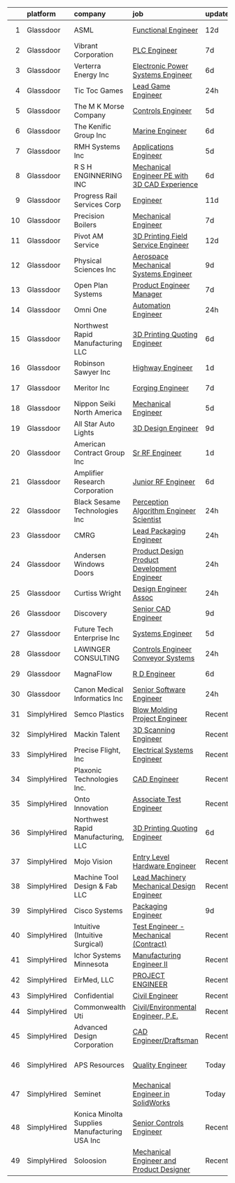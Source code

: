 

|    | platform    | company                                       | job                                                                                                                                                                                                                                                                                                                                                                                                                                                                                                                                                                                                                                                                                                                                                                                                                                                                                                                                                                                                                                                                                                                                       | update_time   | location                   |
|---:|:------------|:----------------------------------------------|:------------------------------------------------------------------------------------------------------------------------------------------------------------------------------------------------------------------------------------------------------------------------------------------------------------------------------------------------------------------------------------------------------------------------------------------------------------------------------------------------------------------------------------------------------------------------------------------------------------------------------------------------------------------------------------------------------------------------------------------------------------------------------------------------------------------------------------------------------------------------------------------------------------------------------------------------------------------------------------------------------------------------------------------------------------------------------------------------------------------------------------------|:--------------|:---------------------------|
|  1 | Glassdoor   | ASML                                          | [Functional Engineer](https://www.glassdoor.com/partner/jobListing.htm?pos=114&ao=1110586&s=58&guid=00000181d77635118a3bf3802658c36e&src=GD_JOB_AD&t=SR&vt=w&cs=1_7ee113d6&cb=1657177257743&jobListingId=1007962585434&cpc=070CAA02A9635950&jrtk=3-0-1g7bncdadi6jv801-1g7bncdaqi9j6800-16fb96af80dd216c--6NYlbfkN0A_DDXJpBmDjNhNk0SonxKsswszHAivHatKsF66mYTBchmKm0XYm-Ytk99dY4aPqfWetYLwUB3LEhooqQjfVe86IWTLHOhcjgeXLGJ4qwW-OWcbx8vYHn41ykpq3PaJlzrEwEEDX23mLubX4fW8c6y_jxpmts7_alGJWYfdjbVLbLZtynM6yXIU2ob_duUmdcd-cWCEiEsYA4hOoe2siyx-04s0mklvzBkhjoUdldL-G0PvbAnBguoRyrBUsIWYgkNBymasq5XACWlN5wENtdF6gF0dfLdNZl4za--kIlL2lOdvPBY8cz_LJ0uIL4MR2-o1_1Q14SUg0-GOw4-wiFa98MG0lmekTa-FfQp4ZZ4eAxXtPiWvouLuI4JW1ssRdKUUv5SOksgID-hmq_nYoGzHNy7YaBncfPnDzGhBs2-Gat7yVcKdnfWOYxE6FObw3hqBpMx10kH9TGajBiiywOZSaizl7UWPUJDi14Ez_o6Im_DnH4VIIwCpB5wOcVV1KeMJ-_KZP9CzEPkUSZocOvjlY7RMbv-GRCdiAof6lcEqLMcWsCyqDjn5lb2Er2gP9lFFhN-E-CGWw9eAK5SLWWV6yQWFH543mVuFOBxCtI6lMsM-zFb8agqn-07toKxo8D3uny9ledJ0_g%3D%3D)                                                                                                                                     | 12d           | San Diego, CA              |
|  2 | Glassdoor   | Vibrant Corporation                           | [PLC Engineer](https://www.glassdoor.com/partner/jobListing.htm?pos=102&ao=1110586&s=58&guid=00000181d77635118a3bf3802658c36e&src=GD_JOB_AD&t=SR&vt=w&ea=1&cs=1_c03d33ed&cb=1657177257741&jobListingId=1007971041614&cpc=65FD396A3B246E9F&jrtk=3-0-1g7bncdadi6jv801-1g7bncdaqi9j6800-15b72889b1389a94--6NYlbfkN0B0hCJ-nw6iObefDG563xCxNAr59ZEE9ZdzQ9V0A9Clg2guA4Mse66MtgucOo8GXcRzU9riDgMTPSnYDeuQ4ARTlMdHB2Ej606SaNPbOog_AvAZxvDzjdccK7U6TA8LDnWLzhFXIUc1QAsMIGZhfGbZiKh4XDwvGYH-5M_kv7Yt6Iv-g8_mE1Sdf3LDsVe9OOxByUiO-srmvFfbjN5k3yUcQjKSxmbJYFxTfNWAMUxWwVw57JuMBMKhd7bBQQnHIys2ymoQKdW9Aoby27zaiQn2ItW8adv5KxSLCZgBPVPMlO1XMsEq4v-LSvBlTbG4t6jn2uJQdXJpyOctYZuDwICWtbIHAVp1ffqjHEiltT7ILIrOgHo3YW-8CKU7Ok1vXyt84l5aSRz9RqMhQKaWbZjpnVLvuOQsraF_PL6CfZHmR_gx-R6cWsjF5wmq17wxj-vxmZ_XgEqvRVgsv-vF-6QDKZ1z-pav-ildrdtlsaM4uecYAKPXE8VJAI_oy1B-uNU%3D)                                                                                                                                                                                                                                                                                     | 7d            | Albuquerque, NM            |
|  3 | Glassdoor   | Verterra Energy  Inc                          | [Electronic Power Systems Engineer](https://www.glassdoor.com/partner/jobListing.htm?pos=110&ao=1110586&s=58&guid=00000181d77635118a3bf3802658c36e&src=GD_JOB_AD&t=SR&vt=w&ea=1&cs=1_45b22b31&cb=1657177257743&jobListingId=1007973722984&cpc=EBF2DBC125F10176&jrtk=3-0-1g7bncdadi6jv801-1g7bncdaqi9j6800-9a3f72dc2f5777f7--6NYlbfkN0CKNvdBtBh9SnuMcnkEvhJOJZTsmZHyY3ybnWicrfIHv1nK5cibWSBUwkdJ5ezOV3Cws4olIXr3AeR6ihijY_leJD-TXauDk9CfGSCTVTHrLm9SjPSkai7wshDPcsY-DYn_qGDkGcIhKnI2x6Hr9Q2S2ZRDuzhPims0a7hjM9jYbzEbRHIBC968BzDLaV-nNzz-69t8lODLqNTMh_L-Ry1XcwBuEtdaqIhJ8mJQGUHQlL-c6GJuseW_9o8mBKOZLhkPm6RROBttBrYzmdSHIYeWff9yxCmI1DuMtFAR64oqzyJypEFqxHFUNEaJ_gkpy8JJthY5LdzjXlyo8QV_uLHcCcuIkRzJFGSpsR1E8-Imd0MatWBchyZCCWDjOk36Ae97N_xmffRSH6F54s4R68NyOQfH0fXQ5LHpZqeljyNhwkzzE-cwfH9Lo90ycXdJ3DXI5fm-GXZH3yUQPzwUk0yFzFhzpKp2fTm3HrGvw3ST1UlGliWw1ymYPgrN5FU5_JjtsNk8ac6Jd9pCGUrDoMQK)                                                                                                                                                                                                                                              | 6d            | Saint Paul, MN             |
|  4 | Glassdoor   | Tic Toc Games                                 | [Lead Game Engineer](https://www.glassdoor.com/partner/jobListing.htm?pos=121&ao=1110586&s=58&guid=00000181d77635118a3bf3802658c36e&src=GD_JOB_AD&t=SR&vt=w&ea=1&cs=1_3db7b27e&cb=1657177257744&jobListingId=1007988135648&cpc=A53B21AC920EFB1C&jrtk=3-0-1g7bncdadi6jv801-1g7bncdaqi9j6800-d64abbbba008689c--6NYlbfkN0Cd5ZvLdai7cR0fypH5_WiGezUQesq24dbKuF0ly35ya5O8NkFj-qrjk_MUFn-ZopRYajAPhWX9LNA6MZYyOBBVSnwGNafyInkk4SaAwxziARUpTpzgu-HGAP7xRtytEC4YwZ6Vhh_DrUo8-uVGI-6X1rJAiG0AXNxI_EWwc6sckAF_hdzcvx3Hz0-Wvnml3jFYeBcG9oGilK3op4lxOr-j4ojFXu4vKmZ_1XYvYx28IA_x4kQx0fLQHV4UWGnCll_6SN9q57OZ1enkKdt9XMyjozb34RQJlwumpiXuwaT4oUuPFhzcG9Xv9HOmNo4Bq-3Br2EwomR2PpHCqt7iJVPFlNZiEQwqdLiusH_7_nKTibAgAmX-Zzpv0_PWe9pbSQyWSmsQDJcWmbetxsZDoLZrQU87c_BRH5zrYQDlzw6-WcGcgdL81_98UWnTXoOyKrpjtEw_3ywEK5PaWyZN9qsOr3yFYxM9AytFSXP7bXciEIOOaWFmWNP8SmgjQHhCrNCc47PRgbpTYw%3D%3D)                                                                                                                                                                                                                                                                 | 24h           | Burbank, CA                |
|  5 | Glassdoor   | The M  K  Morse Company                       | [Controls Engineer](https://www.glassdoor.com/partner/jobListing.htm?pos=125&ao=1110586&s=58&guid=00000181d77635118a3bf3802658c36e&src=GD_JOB_AD&t=SR&vt=w&ea=1&cs=1_84e84fb9&cb=1657177257745&jobListingId=1007977301639&cpc=93B1EA6E25C5ADFD&jrtk=3-0-1g7bncdadi6jv801-1g7bncdaqi9j6800-246b57a1a1781594--6NYlbfkN0An5tNZ6jye2EwZydARgrS8SGVlP9uBBVAhN069VHOnFQyt7Ju4SXA6AAQzEHy1Si-H926I1a3rsE4hIvdT0_F-GmLLK53fz1VnrLnsTnyruFoUvEGS0Z-4Fz2q6ceeuxQ4VBYM44Yzby_CtmU_tPhR_gMmg1b9PDdtgjmWt6_kgf8rS8BDPujM7mqhTCJkD7WtrOboUURr7VKrpjJud1iwKQB6pC2svvz8qebmCIo5I7W1giiVVTzPgRjZKRC68FTg9f3MQPjbhNnw_vQDtg38XKCYawn4o1TnPL0Cf8JNaVXZ7W-AljXigYb8UgrGUIBVgIO8NxmOKxn3gH12ysHUZz-Xk-ifXFGKyTOMKLqHAEbqe2XWwjEPyoFecQXnQiiG59uDMzG56Ho9OxjSs_eWkmErygsX1lYGN-sAbjrpBpQ4RiIOF5oLJO2TGAde5ft2-T8F2SJWC0Q-m5oho7ndiHSLXR59RK0PycrDgGBtUiV_lJTKKxpUUVWw54CU-Z0%3D)                                                                                                                                                                                                                                                                                | 5d            | Canton, OH                 |
|  6 | Glassdoor   | The Kenific Group  Inc                        | [Marine Engineer](https://www.glassdoor.com/partner/jobListing.htm?pos=119&ao=1110586&s=58&guid=00000181d77635118a3bf3802658c36e&src=GD_JOB_AD&t=SR&vt=w&ea=1&cs=1_0c5016ec&cb=1657177257744&jobListingId=1007975006610&cpc=777305277F503B4C&jrtk=3-0-1g7bncdadi6jv801-1g7bncdaqi9j6800-28f13db49477cf33--6NYlbfkN0DLcJCILz9WkI1lje32uWT-Y1lNq0kZo35lH9yK0EY5NqaYvZM0mbqD732ebDVV1dM5jyn6ipOxO68ij_3Q7fcz9Q6LbDsIYFIO5RyQ9lTKlxEjfwJw06QqmKbHfbXBXAuHrm7gpJa-u3K3DbmR4VSjcOX-O9DnsdfU7j7ukxOJjKVOmydAZ3_93ZhryKwV---tetAQcimpF_yrnbSNoabv-Q859cvJpP_-DR3sSiOw7WL9TGys3IVXN1UdMxHuVRvGf0hXD7t9MFvocWc7rOfyTXC0B33gf74u3Fls14C_us3qKdOCQnRkLubY2LCA1X_3Ywhqj_qDito_c5fe8BjShKWkVX7CNQC_r_yjGtnO62nfQifuSmaBGbz3pfh6sgeb7kWi_uwa-Lz_S7tUimzxOSUSMhZkDvioA13tEhxYg2i_OQW4-A57yHSSS6vpy1d0mtLkFGMYrnOL8M_x5JpP97OAQcv_omPliZCnevD7d_Z9_cpYhQsLyypUGB8-aHTW_cBh9NwmcdVw-EM7G7MAThBJ9Ox10iiQDBQDcfgTJdpgA7uyaEASICpBreIjFf8%3D)                                                                                                                                                                                                                  | 6d            | Washington, DC             |
|  7 | Glassdoor   | RMH Systems  Inc                              | [Applications Engineer](https://www.glassdoor.com/partner/jobListing.htm?pos=104&ao=1110586&s=58&guid=00000181d77635118a3bf3802658c36e&src=GD_JOB_AD&t=SR&vt=w&ea=1&cs=1_378cda82&cb=1657177257742&jobListingId=1007976862372&cpc=609F64A8F3C605D1&jrtk=3-0-1g7bncdadi6jv801-1g7bncdaqi9j6800-e54eb99fb2b72630--6NYlbfkN0DKzOv-Jz8__0WfLb39aM1jolm5AEftby8HcQKSQTwjyT7AN0Oy8KllVvfcgV1nPKI7QXosvgkWCRDAI1Zq4JXaENnfOq7GMUzMWpXeD0lvfSCwBcOJdTIZvJsrtksS2PwTH9D2X_q9t6qG_Mvmpl-ih2Ocs4YQBWnivguKg-983C-s5bY0WnZdj1QDLBxZkSCgJMRzRb0Izq7HWurKtO_tojjBRy_Ohe4k0saSo7RBB3YlVcuUToHBa_9lPFMwIUtQLevwBMhR7VeJPC2QlUu-8lPwW0xlh7Rfmkli1f3CJnsTJXe5xlPHKIYVNWQX66e3bX1EBy-e2Y_L9SN91QGKZEePXQZd5n5vlK-HbzPTsqkUnpvE1T_m2QPKwDtq9cATBv7CXe1VjNWAMsZUBxzsuN1WTErmuEWvMxhp34Rtq2EFQ-uuec5HkQ-YOWVnzQHFuRicdQbtlXbh16rJlfaW9zJWt5dcFyoPnaj4avc_XxOssq7jTh_RxMjemASfPLTuwFqp3RAc3Q%3D%3D)                                                                                                                                                                                                                                                              | 5d            | Minnetonka, MN             |
|  8 | Glassdoor   | R S H ENGINNERING  INC                        | [Mechanical Engineer PE with 3D CAD Experience](https://www.glassdoor.com/partner/jobListing.htm?pos=115&ao=1110586&s=58&guid=00000181d77635118a3bf3802658c36e&src=GD_JOB_AD&t=SR&vt=w&ea=1&cs=1_53419086&cb=1657177257743&jobListingId=1007972958830&cpc=8C7EDB9C3100EB8F&jrtk=3-0-1g7bncdadi6jv801-1g7bncdaqi9j6800-f1779d2d08060635--6NYlbfkN0BxkLIcfe0oqaYINownie861a0BJtkzmJW-WyGv8J0JYIhtfgDOowTGi3v4Sx2czP0u5bQELIaQ5JyKdfoGEG2ATjNx_k85U_WJtf65qGJqgsaQkong2av6WTH-ynLSqqKAN7J8bg_cAWJMMLExucp2SnPFJf9VvMYaG8fRxwxeBR0Ny-ln4r5oB6N8M_HUNBR2nAIM5smn8ltJyQtnPwBBoWqOYFivOx1GQiFgigJz_skA-9W4fAYc8g7zlfFOrDx4nmK7hz7d7bnSSJ9N5WXG7w_Xa1m6pZwJ0C3NX4OVusqSmkHSOGylYbEiAzW5RDp_teSNY8P5H3T-byzUGyrdfqEhId-0QoRZRhVX-DgwiEcVh02sAUCk5lu4ijzpcuPV4Ey7NCgKQ0heutl_a7mJ3vWgY1H2aXoOGbmDkziRblzmVwlm458lkkQXU8sjignUkrs-DV21JqnxWO2aRPqPEMJi67KmZ5ILejm-9683NU59WQP8dyYyeKH1647KyoERGYFR9l_nTmwUtmBMf8lIqsFvJLjuBvo%3D)                                                                                                                                                                                                                    | 6d            | Monroe, LA                 |
|  9 | Glassdoor   | Progress Rail Services Corp                   | [Engineer](https://www.glassdoor.com/partner/jobListing.htm?pos=128&ao=1110586&s=58&guid=00000181d77635118a3bf3802658c36e&src=GD_JOB_AD&t=SR&vt=w&cs=1_837e00f3&cb=1657177257745&jobListingId=1007963141463&cpc=C466624457DD16FC&jrtk=3-0-1g7bncdadi6jv801-1g7bncdaqi9j6800-1d4679aec742e787--6NYlbfkN0BDyqS-0OxTsVqU8x9DlwEz05jj6OegwXwJEZt7pUFW468zQLMifh-Pjat2e38uIpub3z6BJKENuTvgK3IbO-ywzTKY5UkPXCNl2jG6WBLW04FKJ2aAFBv-pTdLmWRz6N04xwEoSu2LXRzKjsd2-p1ETKC5pvUo48FCvhRIqfeCAcMQ9qsp5QYTRlP1Jv_Yb1Eum-JkGQrIm1JMYQvVcuRPMRdAIAr0WF-5RuZuGjLD3ytvHO_pKFE5_8XncECGaQvfTimA3Z9gIhvuaiCJsztZOq5Mr5fxGuktGsCxdlzUBzQJOjrMxJ9MBWngr_z1GzdZ2BesY2UF_jOnPXSABOY20v-sSl2T4gmGxu8uosHqI16qV0AaZ4Y9KyHcbQDq-yBnfUuIF8jdiySLSL_iKf7D3ZTMbV_lo9sIoVhwsyLlp_MpmLLdadFVQ1zd6yXHy7QGpT9IBJD_myw95i4P7fV47yRaWqNbOew0SVlMorzVZjYH6toa4SjclbPLplxCcb8%3D)                                                                                                                                                                                                                                                                                              | 11d           | Alorton, IL                |
| 10 | Glassdoor   | Precision Boilers                             | [Mechanical Engineer](https://www.glassdoor.com/partner/jobListing.htm?pos=127&ao=1110586&s=58&guid=00000181d77635118a3bf3802658c36e&src=GD_JOB_AD&t=SR&vt=w&ea=1&cs=1_0f92f7c0&cb=1657177257745&jobListingId=1007971094581&cpc=E612658DDC0BF6AD&jrtk=3-0-1g7bncdadi6jv801-1g7bncdaqi9j6800-5f594fb29774d970--6NYlbfkN0A3nGlxoRtA6NRuKdalV5HURoRHIr5zL44tUP6b_0bCfpxH4OANIC6ZNGwC7Hw9-ne7J9ly73-O4mnrB2S1C91vIhELNRS2APYhUMJixEkf0hricAcpofjpbs9g0btKE2Lq6dxlGxwKSrbMdBn9cWh6-pJgDV0SBj7E_Unw525A86njdDfNJw-NjnGh588XmFBmaSTScej_iU8DXXz9__aWT9Z63VsUfWdLxCcOGGN20jkldfiOpasEVrC2tdpuxq49E6Pj0wcGuIVXmGd_JeKI6JLynwBop9ck02tMv8j08rEGvhwK3fnqOG9hKvsuXGMl7c_1Ug-5rWnRZgRETod60qAN6OGEmd-v1D2gjYF4uIy5zVYs0tZPSShFJUD_70HOQsCcP4elh0ruoCN1QX_eryuGCkVogy-74s8RVP2uDnrk79iyO0Gfv1PK9MHVfzFuN9Wy9LdU-AyO0ME5g4dWwyKZyQtYmYmF3a-793c-iZ8seM4phvU6r_ZbrD6xrcfzYcp4Iu1Rqw%3D%3D)                                                                                                                                                                                                                                                                | 7d            | Johnson City, TN           |
| 11 | Glassdoor   | Pivot AM Service                              | [3D Printing Field Service Engineer](https://www.glassdoor.com/partner/jobListing.htm?pos=105&ao=1110586&s=58&guid=00000181d77635118a3bf3802658c36e&src=GD_JOB_AD&t=SR&vt=w&ea=1&cs=1_3207ceba&cb=1657177257742&jobListingId=1007961993067&cpc=C823D0534498CB26&jrtk=3-0-1g7bncdadi6jv801-1g7bncdaqi9j6800-40913170a3da52e7--6NYlbfkN0CbX9TDMZUUYUADwaBp8_hVx-p1QOZgnaSDYdV2Hdg3hfIq0c3kl3MSXi8ads7ToPzuq025CtUrL6AsoQwDmlOcbOtjm8ANPhxkHLaDy8Dggm5Gt_Omd30yyQzJCyPR4sbOmhLL6LwQtE9OXEsViCNFkMa_AZ-3FQMtOgvIr8oPIzByW5OgIzK0NlQmorG2yf3kSjZhmix2SbnXk8TI05DjUhLud_tOQ8eqmw69-iImRmga4UVDSB3qvI6jLf-EJxo3o6FaTjO1UvTHiXPdcLpKBDRH82YIaIsWsWrwsGwBiTnegqknfM1MNPy48DE-GKvRT_5_i9skYU8MqED5jJD7ds-UzMGsogMOSFTlYuIAhZjEkIPX_tTpJ9dcuzoEtq0nGNwPY1fCIkgZglz3Ozlbl-cTYLopb1UL9HLXrxs0IB5jAyoID8cGb0MgEjC6hytNO-EfStrqrzKDqPasPKh84ZGOqEHi15JCbLbAiao54gd8S2RRfuA7Rpd0qiHQb_Umh5A6PnQ0GX1McWB5kFxAFx6-V0TtOZQ%3D)                                                                                                                                                                                                                               | 12d           | Pittsburgh, PA             |
| 12 | Glassdoor   | Physical Sciences Inc                         | [Aerospace Mechanical Systems Engineer](https://www.glassdoor.com/partner/jobListing.htm?pos=118&ao=1110586&s=58&guid=00000181d77635118a3bf3802658c36e&src=GD_JOB_AD&t=SR&vt=w&cs=1_27e2da59&cb=1657177257743&jobListingId=1007966576715&cpc=2DCD12B8022A14CE&jrtk=3-0-1g7bncdadi6jv801-1g7bncdaqi9j6800-a61968b4eafbb2a5--6NYlbfkN0APpCw63G6O3hXkkEoJ56gdk_ahseDEwThOa0cdro1TQLo9QIE1qZX18Cf4NmEcaAXuRdIIWyhSNoQ4bAVAWg-WHPTPb8Vbc9QZwRQ3Lak1hRhPr4OXoWYxbzLI96x11eeqdgnYM5hLWCYt0qfuZ2g0DHW4Bm7OIXAD3fO8wLvS8yZcaPfK8MkJu8lMdlX6FzXVGvWHMlk_3zN8me4r_d47P4WadZHlesBcc1gBvqPo2muZXKuhSWXiP9T2VDqzT0aunIFnwzkGMBgN77gFxpPaP7V3VdIPvdTHALTybe5EA-yGmjko5iYQXF-C93Xi93ruQLOn-S9fC8f-9KO2MCv4kBNQgiyCJO3Lk9sEIMoFvIXjXt712fO-wzq87Hz26EZE4BC9lsl_TnEkKMVZFYHmMFhNdUWifPXgO2uKUUb8VrlGfvoY0Zv6q7G_0iBVJ4SpmHUari5jivcctFNwweO6BksHI60PNYpI1CMYZwNikXcj0rtqEnjg)                                                                                                                                                                                                                                                                               | 9d            | Andover, MA                |
| 13 | Glassdoor   | Open Plan Systems                             | [Product Engineer Manager](https://www.glassdoor.com/partner/jobListing.htm?pos=113&ao=1110586&s=58&guid=00000181d77635118a3bf3802658c36e&src=GD_JOB_AD&t=SR&vt=w&ea=1&cs=1_d87b53b4&cb=1657177257743&jobListingId=1007970906628&cpc=60C6108625952AF3&jrtk=3-0-1g7bncdadi6jv801-1g7bncdaqi9j6800-4faf239d923186fa--6NYlbfkN0ApWM1u2TpOVn74LUQhAHzBd-L4TKQfn6YwqWuFEfxC6tyseAbfyc5cBtWIO60vjHPhETw6tx1wBA4gg9HsXtjDxhZi-tKeyXMZw6i4QzdL2m9BO403gjBX4EphGEw6jWDt_mfdrec62KqjT0EHuSx8JB9KoFXFY4U9XP30ljV_yzcLX34RUtBh4cPBPB8o4j9BIlrLdY1_AdLac19yCG5hhkzAyXzFxMpW0nOjdlWp_IDj39pXFNpcXNXZg2av6SD5kiUpA8psUyF9Hl2nUbn2L4UTsx_Ha-5ufKZknMXqY_YIaqngUXNOzLZB2Wukt3vJpfkhs3--I8R7l2ktMapfKaoE207JT96ojW1FYJbHOoR4JAyJsAvx9zEYOEbPp8mFBg9G7mC8bhaESed5EjmycYTFAuZ4K44cTA5W8w3i8Lu270aluLlusi0MvS4Z7uHtyrI3R_lrXgx8gKXgkLUvnOwOpG3UdzJZASNfxMVUOCmS0u6GgbjZK2dERuhaRzM%3D)                                                                                                                                                                                                                                                                         | 7d            | Richmond, VA               |
| 14 | Glassdoor   | Omni One                                      | [Automation Engineer](https://www.glassdoor.com/partner/jobListing.htm?pos=109&ao=1110586&s=58&guid=00000181d77635118a3bf3802658c36e&src=GD_JOB_AD&t=SR&vt=w&ea=1&cs=1_1de774a4&cb=1657177257742&jobListingId=1007987460832&cpc=3EF4380CE08E55EB&jrtk=3-0-1g7bncdadi6jv801-1g7bncdaqi9j6800-dd2afc54672878f5--6NYlbfkN0Azo1CWk0BJHBYKwDF16A-QuR7v96dvUDGOKreoIyWdQXiautLXYnvZle8mluOewqAyNnMrB20mjM6-0jZbq6ChB2CHS2QdY7P1PADTdgZ9geH2paSa9zugy7lbtY7YxVNcVnNmIyGYVZAA7gtVZkmLiKKVtr645QES7wnTwxXo8rEROTYKHxZeMzeXzdZVTYvTc8HlIXOG6YvilHeF6vuApkp6qWSsuYjJnpIOrr2TEHAlrEZmH0jH5jieFNKif3rnN77SYAnXo9YS_JdDZIehwhzma8RYXqMWUJ-AK5BWJbh6rYCk4R6-bV119ggcrHqNC-w9GBRQ97XzoQXatpkF9LpUmiOWzcItgLEzHX6-mBUMF4ZDvu0DqQK-iOOGI4Jq1qZYnNlOtVRdWUfvuTurcvTXIfUjYrUvFFW3ftWbfXUdKFguK-1FeEAC3dk6TYrxuo-DIlSUr-_nx5FqtjobR4xX9RVgbTyuympC6LKnVItybz1yj3sBmeK_OzwFzAJp20YvwB27H2utO29_duT3)                                                                                                                                                                                                                                                            | 24h           | Circleville, OH            |
| 15 | Glassdoor   | Northwest Rapid Manufacturing  LLC            | [3D Printing Quoting Engineer](https://www.glassdoor.com/partner/jobListing.htm?pos=101&ao=1110586&s=58&guid=00000181d77635118a3bf3802658c36e&src=GD_JOB_AD&t=SR&vt=w&ea=1&cs=1_99bc731d&cb=1657177257741&jobListingId=1007973343350&cpc=ECE8D478CEA08183&jrtk=3-0-1g7bncdadi6jv801-1g7bncdaqi9j6800-5f66f7d07ebfaaec--6NYlbfkN0BdDHiSlq2TKVYTvK036ioTcRDjelCKzvFOpLFiF--0iXrCtLHoAIe2MN4iIXd48C1MGKb3iZS08jd5lUXS7EN2kilVDQbCoX5uNuGQF1IEyNcucH9pT9jU7aDEbJqeipgzh6FlYIf7ufncslwqcO5H2hn8zkpAsgeUMMSIGeLdTztrtEs_auo9-pYZYqEZ5kEI3A0jhRP5WKVRZQz5LATJA2oDsJ-dply4rk3xuwefB3r0LUiYaVNc3g8DZ6zAu_Fr_5i7Yt_ehWEhAzrdgDV43jgspT0zmeIUc7cXr3GKPtIx8CKRbLBR8uGYQIb4dFaUUT-FLL_2OheKc1CD2D8hfzlEzCeJXImKe5ws3UvwIkiAvWNSVcXr3KPBa19OrKOtL6cGq4cEfQACxALH8RfDjyy77My41QXe0Gb6JpSxgoHlqpHGgKqvpHuMvHe9D2TjJ9Oy5PgX7qeRq_36jeKWIH6Jgii9vdR9YDVEd6597jG1FeZFrWLTiQdusEusaOGPnwTB-pBzWGcA8-6HVZHz)                                                                                                                                                                                                                                                   | 6d            | McMinnville, OR            |
| 16 | Glassdoor   | Robinson   Sawyer Inc                         | [Highway Engineer](https://www.glassdoor.com/partner/jobListing.htm?pos=111&ao=1110586&s=58&guid=00000181d77635118a3bf3802658c36e&src=GD_JOB_AD&t=SR&vt=w&ea=1&cs=1_464d42fb&cb=1657177257743&jobListingId=1007984496052&cpc=5B34AA09666F578B&jrtk=3-0-1g7bncdadi6jv801-1g7bncdaqi9j6800-cb71f49bc1daf06e--6NYlbfkN0CKNvdBtBh9SnuMcnkEvhJOJZTsmZHyY3ybnWicrfIHv1nK5cibWSBUwKowFdFROU5B-_JIVHjHV4uQUkCHHeMQprPiffxKwdp8WJK4h-3fSWZzxjQm0arDSvZ6E1u50lNdqfDhrCjTOfVviThNp-ITy-ruRRb39EmhZDrnxKQBn32I_vYK4vYyQUeWRA4c4Mo2KQY1f9NWU_OcsKew8nuAMdnWjYIY3Q8ZUmJmbMhONe_2uabNdDJNrGnHkZVuXQK4NMW2APoDJA-R4qGIU-X1cNRkyT-l9XddiZzBfvEFT7e9G90htR_DlVE6JjC5URKXwUByVzmN_gltGHxs86iAf6GC9--gH0ulADJBlq8LxvyRcBt9yR5KPkC08QRu0LBPaZHYmJd2waeMfjrIZbvMt-Q4b0Tkn4LlYjZkSwqrLcmxHxjBrKtk51R1xWZH-WajKASqKL5eJtT08QVdxJQZC7SD2Rf39CnW8hO2lRSxU7fW-TuKXk-AUENRXE-ZSbdlVPua7oo_7A%3D%3D)                                                                                                                                                                                                                                                                   | 1d            | Gastonia, NC               |
| 17 | Glassdoor   | Meritor  Inc                                  | [Forging Engineer](https://www.glassdoor.com/partner/jobListing.htm?pos=103&ao=1110586&s=58&guid=00000181d77635118a3bf3802658c36e&src=GD_JOB_AD&t=SR&vt=w&ea=1&cs=1_21575a49&cb=1657177257741&jobListingId=1007970590215&cpc=30932284F90C76D6&jrtk=3-0-1g7bncdadi6jv801-1g7bncdaqi9j6800-3de6ccace31021a5--6NYlbfkN0AQ7rn-euR2oy6nbelIJEQuDyp1vhACGiSFh7etB8tnTUv4KVjh3Oh9OY2RZhmec88xJr2ORS72PfQKK5quMXDqWKWo_EBjvh5VHzT9u8c4d8RBOKZqFY8tqlStI2XQle8e8YEGur4jggBoJNU7mZQmI2XgG9CGJ9_I09GrIWyTnWybt3a5kP-6gdR3jRnOenJ78dqgoLnTSYP8MPxvBAA7hBEFX0XTybWQwzYiLnfwUKzJdqWAlbFN2UslE8U3uaC5pno9gGAo8qYQaXZX8FHCDUFWtiXyf2mcI4I_6Lf46yGikGp9eGKij9_8D0TiOufui0MGUm6eh-IS6TrmQl2GCuuCfdYxnpUr6Wl4rcRfWoRzzhO4Vv2pkCHxmau_L6kcItrO5BBE9dLc9SWUk7HC8tP4-o5MnaVUV-lxH-DF_g1BHdqxMWSjZxsQOXNmqfOgimYBLQn2yqcjwiNI8Q7sP-Z7vJvSqU6zYAbVnCZ8rrVOEo5ZyznezRjqyrYcQyk%3D)                                                                                                                                                                                                                                                                                 | 7d            | Morristown, TN             |
| 18 | Glassdoor   | Nippon Seiki North America                    | [Mechanical Engineer](https://www.glassdoor.com/partner/jobListing.htm?pos=108&ao=1110586&s=58&guid=00000181d77635118a3bf3802658c36e&src=GD_JOB_AD&t=SR&vt=w&ea=1&cs=1_500e0151&cb=1657177257742&jobListingId=1007977201479&cpc=8F9490FB7D27FD22&jrtk=3-0-1g7bncdadi6jv801-1g7bncdaqi9j6800-7456906b5fb2736b--6NYlbfkN0DfhRLDY5E7BVY3xhBTAobuSaZ3WR2SqAJ-w4NHeQGDZ4N7kqSqiwTq2tr0IA9OxVWvQKlg20hLu1mIltqehbBfD1AClc4XJ24sXnfXIZSKBLlAF5jzEhSEZfSQzxKbgg81lhsfDSX6PKEkFF46zpPwdZsy0vpiPzGgGQotxRa30xnhL44tBjDSbQkr4EaLHZk28FOzlbAMEXdU94JKRdAw9fE0ZCGVvNjoQQvCfK60sLkb31jGSAkFIhTOvm4EcBsM0ODkbVCWiKnLQsKSttEa_plQozKk7B-stxG1Sw0sZIfvEHzINs-jyRR6mcNyljjExtBVtSeauH9dGGYMuK66lvNiitltJHJA7lUouy1Vmu-k8FWvqR6Uwa8p1kp1IXcNoXu8h_6DeYKm3fzvuaW7CbOXLt0ITqcEwe27lMo7khh1UdRhX2bV6_RoAPbdUiGUF59gsQ8-S_Xma9oRWTFuBKrZz7rBNtCEecASjlqm8mZp3Y6uNiUwmWJmOmU_dHxoj6zOTgugHA%3D%3D)                                                                                                                                                                                                                                                                | 5d            | Sabina, OH                 |
| 19 | Glassdoor   | All Star Auto Lights                          | [3D Design Engineer](https://www.glassdoor.com/partner/jobListing.htm?pos=112&ao=1110586&s=58&guid=00000181d77635118a3bf3802658c36e&src=GD_JOB_AD&t=SR&vt=w&ea=1&cs=1_11ae27b7&cb=1657177257743&jobListingId=1007967052091&cpc=23F784D2830B726F&jrtk=3-0-1g7bncdadi6jv801-1g7bncdaqi9j6800-cffdf2be661eb227--6NYlbfkN0DNAixezUniKQZycpPXM0-5F97y6CBea4lbvYQsfLBFsW_ovkE5V4jZ5FZT9Ga7kq_5UzWiy2uiCEQKOMnBTjrR3vnflLFiBJxn8cjEMxawymzo4y4SOHza8FCvy_6qUtTqxYmGyOt3qjy7D8aoWQq6bvI5V16BD3dtNFJNWuRm6ZJP_BYrGMWNeIiesqg-YU7t1lhqPk37AGzEkAlZWCZ2JhvZs_2wt0EF_Yn0ZLYY4AEf2dgHOnS6SQYa61dXyTOMzkSoI0mMjuO7hH9CghtVB03daAHvcYqA146MnMY0ZPj6LlOR7CZHehBK8Jno2dYaSm0ykqzY9fVKGjBkzX2D9_oORw2eLgSUblDLtjcw_RtadiI7mLJJtvYa1cxRBXoqafLJ2DMxCW2MTBg6otG3hK8bbwPOOkcGFfmizFxjGNJDwBzBWWnzTcxkJ6yLwI9LJjHjOGiQUWGg3nPLLZVab6g0HbQ06-UK4c9srFxQjs7n8nB8myd1HZjetZPQqtZYY2TJ9eqnnKYLREP8OLw9AXKO_1gMivoB47e43KgIGVi5ASvCoa4nW5qwzULfThaW5jU29SuRDWrWxgBqSAQArDBe8x_v0gaiQ4Oo3wBRhHyVSlzz4WJLdmOcAkLNV3M_f-48yI9zyDZ69Gf11RItqrFj197f_9BdEL71V3NzB73xGSjZF8cCI1z2bHeyflLuw54NHslNQv4nQKhvuA4nMmPAxJ9kRLv1VCYVvvvsWpcem5IrQZAVAdjSr1Fj5L35RtYvh2FXsA%3D%3D) | 9d            | Ferndale, MI               |
| 20 | Glassdoor   | American Contract Group  Inc                  | [Sr  RF Engineer](https://www.glassdoor.com/partner/jobListing.htm?pos=116&ao=1110586&s=58&guid=00000181d77635118a3bf3802658c36e&src=GD_JOB_AD&t=SR&vt=w&ea=1&cs=1_dfe567bb&cb=1657177257744&jobListingId=1007985074186&cpc=EA8E16423DBF1421&jrtk=3-0-1g7bncdadi6jv801-1g7bncdaqi9j6800-21ab27fd183c7058--6NYlbfkN0ACTeRvGRFS6hadW-07x_K1RnsIE8OdH4tufuZ5eRAiXj0gAa_UNCxghrUoIkG0tYszjS2quruN2mWwOYJA0aI4b747abls-7h-o6kik6lcOMA6x1-uUygo71cfF45eZPQqgQyRW46KmZY6vyoV9vJO7nBFcEY0vZDnJIQSsNxfHrOYXtkpjCBjOHj_rBMyNjTti01tSSx7nzwidEgi7ns1XgZWM1EEDX-mXmLwiaWq5uzGsIhn49Sd-GbM_8s54FN_tEQRYprS37f688irrCYA5T8ZelleeXPW9TOKeCVZr20dgaaGVsrGhabBmnm1figLdisA7HKJk4Q2-qTz7l_fxT6ohaIRyZPYSxhgrv5hr1hz9bxSlhYcm0nLEpg0QQy8T1bbJ187HOzy30zO7n6IhWZce2aMNmQrFQGSmkiw14OvljRXUrVLB9cTnPg5EOXrDG5skI883e2p_9YkudKZ4CkLMEfKUtEi6hnPRkOYtw_xHwZmGa0L0H6ETPN14gKtR403viyGmg%3D%3D)                                                                                                                                                                                                                                                                    | 1d            | Tampa, FL                  |
| 21 | Glassdoor   | Amplifier Research Corporation                | [Junior RF Engineer](https://www.glassdoor.com/partner/jobListing.htm?pos=126&ao=1110586&s=58&guid=00000181d77635118a3bf3802658c36e&src=GD_JOB_AD&t=SR&vt=w&ea=1&cs=1_d32fa103&cb=1657177257745&jobListingId=1007973692978&cpc=F0D43F17ED76B3A9&jrtk=3-0-1g7bncdadi6jv801-1g7bncdaqi9j6800-a38fa34dd3515fb9--6NYlbfkN0BhwSWBzNnK6FAQfCqOlvcAZCXqQpIiQyC0tToH9knyLQ39f1Fu-NxJzpMVbv3LNsHo7qLmMbkaocXSkPmryp3OJ-r8gwPcIsdZ5MwWRA5DyaVdfgFiAbSomanB0s9IpMzeODcQVZrXytyejPa_7AZZ4FNSVq8UGGq2KO9MYpeukFMhS5CM6ASSDw0QlDUxiQE4vXELhmRKRLN75txuIXX_xc49r1ERmDv7VSnIYVnZEcqmOXmjjbZx2-ocNXkaBt3A5ETkh2FbtIOWJCt4DNJmf_XqS-ina3Cluo-S0xPw060CqK3HtdNUXz04IaVX_KtxGh3syQ5n8Vk_WFe8YNbpBuYNBgXUtl1D3forUPQlBgqwQEGPwRUVz1OKRUGEr5c-BNTTnqSulRLNhJ4XWBY5oXTCHSwJYAK7jI0nb2RyjDOAjiIIH1aCFoMAK3PjdkiCMoGMW55bebIh_wjIAHEUKYrrZKL4puGXEjI40gDAjY2YI7DtLl8Zg_RdIzLiO8o%3D)                                                                                                                                                                                                                                                                               | 6d            | Souderton, PA              |
| 22 | Glassdoor   | Black Sesame Technologies Inc                 | [Perception Algorithm Engineer Scientist](https://www.glassdoor.com/partner/jobListing.htm?pos=130&ao=1110586&s=58&guid=00000181d77635118a3bf3802658c36e&src=GD_JOB_AD&t=SR&vt=w&ea=1&cs=1_30c4c8f4&cb=1657177257745&jobListingId=1007987614374&cpc=5D10E799EF7E9049&jrtk=3-0-1g7bncdadi6jv801-1g7bncdaqi9j6800-3a141b2fc1469784--6NYlbfkN0C1y6JstYOqKQSjlTzRNpLqbqc-mamcipwBCr4Y7LMyiu3wSx2AgnpdeP9hjoqkTK5De1P1RwyTpEhAcReli0JUYTaslsC4mqI3FOYzZaedKjfmQ9WUVsAN9WeAWuELe6QJK9L3Wdp80mWoyu2KpPQIMyWgC7aqAWZk3Dr9Wh3AlmE675RYcNoQaP5e2zJf9JbRnO9DcgvOsvnj4wfHUKqQj1oGk5PtR3m44Wj3ZDhtNcDRmJcqTeF2qfbfIvRmplAR3uXdgBFHw2sLklDSKio2OuZFmL7ZT3K4tp0gWUf9xs6ik66NxPySzmoLiI3V5UvQsXcwmNyZ2xrpFUSg2jahMfFxQ6A0jVdayI0cSRVXnjx2utc_DUjqcEGyem-YbSnChejpO5j6hT4gSNa6DYbmjubPmkNRO88RWl6xza5jULwIg0jUvdZvzUbz_CO583KeknaIBfw3nmz7phAGIeoh0BC-klLWLkx95HMFBlX7OSc2KbDpLYn7fdlDhbFPVeriU9Z5YkgA0g%3D%3D)                                                                                                                                                                                                                                            | 24h           | San Jose, CA               |
| 23 | Glassdoor   | CMRG                                          | [Lead Packaging Engineer](https://www.glassdoor.com/partner/jobListing.htm?pos=123&ao=1110586&s=58&guid=00000181d77635118a3bf3802658c36e&src=GD_JOB_AD&t=SR&vt=w&ea=1&cs=1_365db776&cb=1657177257745&jobListingId=1007987687173&cpc=0AD3DB1A95BF4639&jrtk=3-0-1g7bncdadi6jv801-1g7bncdaqi9j6800-0f566bf86260c01d--6NYlbfkN0DhX4vPYK-2UsXfossbik-rfTkh6r-EfrAO_2d5X3f5KXhBMvr3Qt4_aPxZz5rbh_TkJEriv2_cPj0CVim1xVHRruRvyiaJa76SocXYcdJHxMISAcM4gy4kZhQbFqyt8cRccW5iHSgwbgeJsvcjSU8gzO8UWq6HT6Q3_MR2iIxtMI3AI-apnmc563sWsCXfy3559FagRX1nqKu2NRtvnJcqVurZXhvEGUUSOYz7zzc5fYk0ZClgEnEySbdsDQw0eaR76IktqUQohau8FOPhsMlLdTzveDoKvIagidfUVPsl6nFufilp-NgSo0aZpjvT7DrMJE-C-XJITaF8sN8uVGCODNzcjZoGw01GPU3e2tBeuf1hqpRGkxLThz72JR5C1_0M2O95fGtT2PnIvH65w2xtJMZCgPDTEUUGElAoB9niQO2L-7Z2coGLMsE3V4CRm7z-cSwY2fEP4nE866kqsp5eb4uCqYXnYXAKIqkTEej5EZEfGyyD4BqopjX5D2mOFTXIWf9lTTAiBg%3D%3D)                                                                                                                                                                                                                                                            | 24h           | Memphis, TN                |
| 24 | Glassdoor   | Andersen Windows   Doors                      | [Product Design Product Development Engineer](https://www.glassdoor.com/partner/jobListing.htm?pos=129&ao=1110586&s=58&guid=00000181d77635118a3bf3802658c36e&src=GD_JOB_AD&t=SR&vt=w&ea=1&cs=1_6acdb2cc&cb=1657177257745&jobListingId=1007987116167&cpc=870769263AED881C&jrtk=3-0-1g7bncdadi6jv801-1g7bncdaqi9j6800-c7cb4d62d3b5e79b--6NYlbfkN0D5EoDI19pzLD_ZoAvoqM1-O9qeTV9KvYbDAr1-bMzVcZcpAIqXFAz3aBOYVj9T2IQmpfaaEe4l7zB5fMoyRVhjE3rm1AzorAFr-Izd8j18k0L2_mTW5XdAS-UhYsLiJ1jkk-BG_YJp9ZdAhtKrX_ME9g29tY2MYE16HR38svQgKwwUrjg-d1WrYHathu9auLOL3VqXcdxAfeUEsc3ha2I9CmT7i_3KCRYtr2ATBP12F8_7DDxRgGg14rS4J8Vzmu51SDd12wHh48DrZ0lLRQVYje3iMKKbMHGv_0fuFnX2Si0nGWWhGURzXknx-Zi4GpLyeUorOPu7EftxLxol4jlBCZeVGOgT0cOvVW5xsleR9j8yPhUy9hyBRY6SAeOrk9FyzPUxtpRVZlPqj0OmEXsujbVvoxIVtBle1LfxIWv5XKtxQ7kt4fG40FMMubNoXEhf1wyrgD5HIxHd6Dzj6rP7zntw5P5TZbc6ExsaJYcRRXm2J8nBZO-JlCPioxAiBgTS_wmBfjpEcA%3D%3D)                                                                                                                                                                                                                                        | 24h           | Menomonie, WI              |
| 25 | Glassdoor   | Curtiss Wright                                | [Design Engineer  Assoc](https://www.glassdoor.com/partner/jobListing.htm?pos=124&ao=1110586&s=58&guid=00000181d77635118a3bf3802658c36e&src=GD_JOB_AD&t=SR&vt=w&ea=1&cs=1_28ce35d7&cb=1657177257745&jobListingId=1007987343578&cpc=E612658DDC0BF6AD&jrtk=3-0-1g7bncdadi6jv801-1g7bncdaqi9j6800-930ca335ed50c323--6NYlbfkN0BWwfGkIYwtQ8ltmlMtJ2UA4J-xK2IidRsE07vMFDUC6qKUsAYgrYcVZsM39Z05A5iafaNthhrzuWvs6otkjU3BOA18d2jn7S0WPM3JsbOpFaR--DYPuNx_JEZtfTYIP66GCFVHIKKh48NSpkKDFqUD_xCaZrM-r9IdUqM10slBi1LcWPBfL0JsARQogf_6Sy7S6CxT20K3kLOFWA3n4d-hspjygy67zSNuXeV2quNFU2ltgj4CTCpVvBMfbTlwZDhX5q7bJj8O-6qV1M_cwRbWWTID9zqkTwxloy5v3wkDrWI4L-T8SGcb5bxD7NQ1_DCwwJpU49N1UB6BqGLl5t3CTXHIXaGUnN9QSUKsrX8ygFBLnb8c09UaqcEFwfa_eXPzCKi4Z7RIEeXCnezcT-AxpSuvycXibuNqvlTqUdOozz94Mat1GnwW5Ilg5tCXcG1pEkO7rrOv6NiQCOh_JiHD6Kr5ZhiyUlOCKNyr9QycDJQg3xPvaggxcP6DazZcMgyXCo74KaJBazETExwmYTMPXRpaNxCy1YLXSyRdJURY16fHBT7LU8_F5akJKyS3OGvHjwpyp7CbVOHEoXEDsgJzV8TWWroD8kaVu_kjoKlNeGFF8Bk_q7u-ziJOzAIodCzvowaEdk1fm9v7_ubVQsYUtsxOZkwYcJeGEYsku9xCgFQisjUYRMHe)                                                                                         | 24h           | Farmingdale, NY            |
| 26 | Glassdoor   | Discovery                                     | [Senior CAD Engineer](https://www.glassdoor.com/partner/jobListing.htm?pos=120&ao=1110586&s=58&guid=00000181d77635118a3bf3802658c36e&src=GD_JOB_AD&t=SR&vt=w&ea=1&cs=1_97dbaa55&cb=1657177257744&jobListingId=1007966265489&cpc=61559BE6E921F6BF&jrtk=3-0-1g7bncdadi6jv801-1g7bncdaqi9j6800-d064e19d2500e5f0--6NYlbfkN0DjRN7pTmkG21eLnHG9g5VvfpQU0DFzzGyLMMOpg_dHA7xLCptxjrqXpDMnbYGwA2p9-Zk-Ek8wGtsapafZJp_x86GvPoPb4GEgbsuDk5ITaLzzaqbP6UW3o8gBX5B4Ib4-JzECr2aAO713PpjZUNNRt_YOWM-UQrsTWhpOpp6m2VIlrKqf3hLYgzY4aj0JfLr_cphpKvcxqBOnwCoKhBPw5gC0bosyE5npQI7AC3IYiGs08i-FhwmGDNn6fVddE0p0OlDf2toxd1oEPCKsRU1VH0YUQC2KnfySgad50N6SV5YJmA_GkqUd3LcbBJQ_bmDp4dSKNEsXxdpLjhVzBvVvbbm-ar7kf2GQYzGaoF_8dScoGiI3LdWXNvev8DXtNK1PkHFKPYe2VJdCtCvZQogd-hEthdZ9fqHy0HNNZsT5-BCSjSXrepSZNRpPep7iCCbIGd2HqpVhAe-xHNM5PiL3Ax-a8WJtmbDRAflMpjd5_0MVtmof9XFE9OW1irPEnuPi49bJm0I7zw%3D%3D)                                                                                                                                                                                                                                                                | 9d            | Denver, CO                 |
| 27 | Glassdoor   | Future Tech Enterprise  Inc                   | [Systems Engineer](https://www.glassdoor.com/partner/jobListing.htm?pos=117&ao=1110586&s=58&guid=00000181d77635118a3bf3802658c36e&src=GD_JOB_AD&t=SR&vt=w&ea=1&cs=1_ab8611d3&cb=1657177257744&jobListingId=1007977950412&cpc=89BE5BC48A8BED10&jrtk=3-0-1g7bncdadi6jv801-1g7bncdaqi9j6800-09d66aca432958b8--6NYlbfkN0AX0SOMx2Kn0vaAUFQM45T436Cjgqoyq-GvBdAqh_n5kZ7Si1i3oHIKpmhz1G0xleoS-k6MTutKBm6Sr317w_ODGVy-58k-ksY1qUt-iiyyvu2PliIW6ktW2HO8i0Qqr_yyD5i4j_Ob3wGsYu27YsyWOSSm0Zvc_jwrMyxUvlzLbSBDCF6cnGLXOGX5W0cluF-bdlLLcRRIdJMsgjXX0nKlpldHWsWY1drXqDR6wcfvdGM_XQWrGTWay0zOC8zWCgB61gX4CV5ivd8cGl4hyXH7bLG0qpxTAiAjbyex1i1ead-rKzfLXRL6LUUSKZ9pSQnnZCq_D7uQqEjv435J5ZEcffQVpm9d0Uc1jJ0b6-fRNyncGZSzDBuc0hL0uJevm4bWgc3IPXSrkAWyXJaLXHwOqUQK4MmEUkdgH7l_RxJTUuGOt24csdJqVmZTwH-N2JunTJ1H8XIfPcMu1cVMItyUoGTk_11gQSh7ivZDc8GPlxbvCxNFLDnwFlpVbE6u3ycehght5JSrBsZ-R8TaFX-NYZI7f-OOnqqjz8s4eARn-66wTSPO8r2I)                                                                                                                                                                                                                               | 5d            | Massapequa, NY             |
| 28 | Glassdoor   | LAWINGER CONSULTING                           | [Controls Engineer   Conveyor Systems](https://www.glassdoor.com/partner/jobListing.htm?pos=106&ao=1110586&s=58&guid=00000181d77635118a3bf3802658c36e&src=GD_JOB_AD&t=SR&vt=w&ea=1&cs=1_1981781f&cb=1657177257742&jobListingId=1007987579707&cpc=175904F4E1448A20&jrtk=3-0-1g7bncdadi6jv801-1g7bncdaqi9j6800-a4b79f85379839bd--6NYlbfkN0B5560JEAVzxktOgZjIS4CDdrE3ZZGu4UHFS0Fuj3EBSCPbFzQ5h3O4VGteNudtqbxb9qLcSbfOmicTe-eDI224Y6zNHVd1Wjw0LrZmWw6dtk1VnJkjwtQH_wmngRf3zk9fLOKW5_brOkeqsS9UywYb059tAViIS1jy7A5l3ij3qj95wMKz9mmGDrLNOJ0kaptJJ4vL6uXeFVW-iJbgFaBL8itHpKeYh_4ODL19tOxJ3ANuHH_EmtWwDHxs5Pubbqb4e1y3daQriDmdRF8Pqu38MA7oQmfVMSgNn3egiMpeKKnTHUke-wrkZ26CG9mS9tQ4pMHEQVab8PwdPoPXXA9e7fpMtJGCBhoLqotEe43c--l2NdfNHfZpzKb5yx2npkzBgPPvOG-27L9TTLQ9Gm5viuhd7QbQfTd2Uo20RyDIGY71SyMvPF-oUQRZjiW9FX71MYP2gdP4ue5swsY4C7HI5z1ocky2TnLFJBvzcPayDEZha7M-Ehlf0xAELFmP1lQUcGVolL22yMifqaRFBfoD)                                                                                                                                                                                                                                           | 24h           | Dallas, TX                 |
| 29 | Glassdoor   | MagnaFlow                                     | [R D Engineer](https://www.glassdoor.com/partner/jobListing.htm?pos=122&ao=1110586&s=58&guid=00000181d77635118a3bf3802658c36e&src=GD_JOB_AD&t=SR&vt=w&cs=1_e27e1fd9&cb=1657177257744&jobListingId=1007975497174&cpc=31D92C3C5F3D4D46&jrtk=3-0-1g7bncdadi6jv801-1g7bncdaqi9j6800-de300a51145811f4--6NYlbfkN0C38BWpw3EBzI29jt_AbLJgXCBMBrbC6QbXpjXhG4qlugkjjCBYCZJb2J-DLr_tjlrJYi7z2ecRbfFPeor0jyUh5wVywVcPXUrZTMcXWiMRMNx4Hn-FgfgKJMJ9Fdj6rOQohYO9Btxs-gBvV0zBUMWhTExYqB3Gi4k9SxN2uT3bfHRzxMfDwU_iDILLkUdG9yR3_3kPjzZCqKbSEPfDh3D2rPbGUJbuig7O1Bw1p4MqLIS-NXKZxsEBXy1HEFSMzi3u0sVKLImljT73Ex7nOGwlrVmDHeA7KYFdA1XB09NdTeYsPZNddJxI-fbfUUP6j9s8IDvbvqi-Ainils9FWoYwYFRwnfCEgz4I9K5e92i2nmUsjs7HMm9NL_cSgQWnR_PMtmFeYt01OwQQWto1NUYR2n41eicWjDPcfCu7xfQlUB5stxrAOKs7aWANsPFJtZvf2pcfJC3Ck-wukdnQPX9aidkhvlYDUHh4bFbDctb6nvwtO0iZIvJ3NiX3FUmALxWBnTrW03Xzuns8MJElVdxRwUDay_pZh112GmVfbSAviS0U8A76yfFh0eTdVVXx99BaXvo3D30-H5bPZJhZD2WrsPNVpLcb0umbJOoooApT2ban4mjq57KivFJ6qFN20_Mm0Of5aPvgJeIFllFD2leRhmoCCDkD6-SEwR0oRWsL9HPqC9s5ab4KRtE0e9kZXYTeKDIwUlBCVZi17Dwgee9Ic2FiLPjKnfilRltUzC_v97g2vqDykuI-)                                        | 6d            | Oceanside, CA              |
| 30 | Glassdoor   | Canon Medical Informatics  Inc                | [Senior Software Engineer](https://www.glassdoor.com/partner/jobListing.htm?pos=107&ao=1110586&s=58&guid=00000181d77635118a3bf3802658c36e&src=GD_JOB_AD&t=SR&vt=w&ea=1&cs=1_f2ae7307&cb=1657177257742&jobListingId=1007987368349&cpc=A109D113F8ABA9D3&jrtk=3-0-1g7bncdadi6jv801-1g7bncdaqi9j6800-172f7c2892f76679--6NYlbfkN0BOwt_FxhJ__PVaoP4adl6FzlPZVQwSGWIPGIeAY372_anHwuVI4NAsHRF0U9DTLbH1xzxIx6LukGObDrqIy2CjRJ8upor5oJFJJ0QFksoph8xloM9c5jGLeFn4tTDBDBXcXHU-Nz84t2D4gSwxxSNimkp54Eq5nTz2DDUgT46urihc1uDe5_68W2sl6OZMLpqXQ031avJC2QjjOKT16RwEaN8tEPBfi75Hc9hxzW5yClm8BPgz1ZMqzW4FIlswr77o4C05L7opNCkq4amsYayopVrlFkXAcpQleom6zun4s89J_J0alO_iPwGAZgXcO-QR5DXiX1Pa82F1quRR3iDAxXtt--pNijQeDtOke0oaahYRNrps_0LIvayK1Myhi11hPVNkJtWEACAveRmeKkbmebGdcLQPgwr4tDrDXG0qrsmclgxnM7LvdHTFx7mHEGnwSZn4j_iMG8FAqBMS1mL00aO00nXTw2aFLX3FG0oZ2_40bvY0hmvUa2udeS6kAYBKh8ePl6x22Q%3D%3D)                                                                                                                                                                                                                                                           | 24h           | Minneapolis, MN            |
| 31 | SimplyHired | Semco Plastics                                | [Blow Molding Project Engineer](https://www.simplyhired.com/job/iYdNhW14fD-5GM0yp_F_YRD-uM-e8suXWgG2e14ba89fsXplwu5OoQ?q=3d+engineer)                                                                                                                                                                                                                                                                                                                                                                                                                                                                                                                                                                                                                                                                                                                                                                                                                                                                                                                                                                                                     | Recently      | St. Louis, MO              |
| 32 | SimplyHired | Mackin Talent                                 | [3D Scanning Engineer](https://www.simplyhired.com/job/UeSWZYnX7kDOVG816trivtvjHS75T_9AJJvNnq8Gr6sqH_DlO5m1WA?q=3d+engineer)                                                                                                                                                                                                                                                                                                                                                                                                                                                                                                                                                                                                                                                                                                                                                                                                                                                                                                                                                                                                              | Recently      | Redmond, WA                |
| 33 | SimplyHired | Precise Flight, Inc                           | [Electrical Systems Engineer](https://www.simplyhired.com/job/Qic9IL7ttbr9vwc-2H4Sfw9V5MAW68jlMDBbh8GWi4Aeou6p1peAfg?q=3d+engineer)                                                                                                                                                                                                                                                                                                                                                                                                                                                                                                                                                                                                                                                                                                                                                                                                                                                                                                                                                                                                       | Recently      | Bend, OR                   |
| 34 | SimplyHired | Plaxonic Technologies Inc.                    | [CAD Engineer](https://www.simplyhired.com/job/lJydaGONd-W9AxGv9Qv8Q66V7xx7GzAaFwXqFicqmioaiQeQmnSGBA?q=3d+engineer)                                                                                                                                                                                                                                                                                                                                                                                                                                                                                                                                                                                                                                                                                                                                                                                                                                                                                                                                                                                                                      | Recently      | Remote                     |
| 35 | SimplyHired | Onto Innovation                               | [Associate Test Engineer](https://www.simplyhired.com/job/PuIzd0uBw58o-EQwehKLli8Kn5qMhun7JbfM6u38BLFzBEmbsfOE6g?q=3d+engineer)                                                                                                                                                                                                                                                                                                                                                                                                                                                                                                                                                                                                                                                                                                                                                                                                                                                                                                                                                                                                           | Recently      | Milpitas, CA               |
| 36 | SimplyHired | Northwest Rapid Manufacturing, LLC            | [3D Printing Quoting Engineer](https://www.simplyhired.com/job/JUso40oE2a_4yu7nrXC47a9vilbs3fa80kMKeIE_p7SFSolO0mBzKQ?q=3d+engineer)                                                                                                                                                                                                                                                                                                                                                                                                                                                                                                                                                                                                                                                                                                                                                                                                                                                                                                                                                                                                      | 6d            | McMinnville, OR            |
| 37 | SimplyHired | Mojo Vision                                   | [Entry Level Hardware Engineer](https://www.simplyhired.com/job/j9BPlrv6ywit7rixLK4YCxNaPC7rsZj3P-L7KgtqX5shy1qC2zzB4Q?q=3d+engineer)                                                                                                                                                                                                                                                                                                                                                                                                                                                                                                                                                                                                                                                                                                                                                                                                                                                                                                                                                                                                     | Recently      | Saratoga, CA               |
| 38 | SimplyHired | Machine Tool Design & Fab LLC                 | [Lead Machinery Mechanical Design Engineer](https://www.simplyhired.com/job/s6-6ptlK8dzUkJdu4KCGsSBqY49t_zXmkx6T4fNs610DtAu3fiqI9A?q=3d+engineer)                                                                                                                                                                                                                                                                                                                                                                                                                                                                                                                                                                                                                                                                                                                                                                                                                                                                                                                                                                                         | Recently      | Fostoria, OH               |
| 39 | SimplyHired | Cisco Systems                                 | [Packaging Engineer](https://www.simplyhired.com/job/iplEcj6P9YeFQi2JRgI12G9q5v1QavZdxIggUgQs7dwfJRa3DzpVrw?q=3d+engineer)                                                                                                                                                                                                                                                                                                                                                                                                                                                                                                                                                                                                                                                                                                                                                                                                                                                                                                                                                                                                                | 9d            | San Jose, CA               |
| 40 | SimplyHired | Intuitive (Intuitive Surgical)                | [Test Engineer - Mechanical (Contract)](https://www.simplyhired.com/job/jOBYyMr8YdBGgs8QFg_JzMxnma7TdCg7Gjugg5lo7Pajir63oK_2xQ?q=3d+engineer)                                                                                                                                                                                                                                                                                                                                                                                                                                                                                                                                                                                                                                                                                                                                                                                                                                                                                                                                                                                             | Recently      | Sunnyvale, CA              |
| 41 | SimplyHired | Ichor Systems Minnesota                       | [Manufacturing Engineer II](https://www.simplyhired.com/job/XpLm4KpblEXrB_s-iCzKmUvZD-wWwhfk8yq83ZdypmXZUENIKyBdtw?q=3d+engineer)                                                                                                                                                                                                                                                                                                                                                                                                                                                                                                                                                                                                                                                                                                                                                                                                                                                                                                                                                                                                         | Recently      | Sauk Rapids, MN            |
| 42 | SimplyHired | EirMed, LLC                                   | [PROJECT ENGINEER](https://www.simplyhired.com/job/TWPCCIXCH_FzBB8QGdvuXr64XZr3WKu1yR-TK5AcajzIe_bggx535Q?q=3d+engineer)                                                                                                                                                                                                                                                                                                                                                                                                                                                                                                                                                                                                                                                                                                                                                                                                                                                                                                                                                                                                                  | Recently      | Menomonie, WI              |
| 43 | SimplyHired | Confidential                                  | [Civil Engineer](https://www.simplyhired.com/job/SYsAsToZGRjluGx8mQ6xn5Wvv-VmOEJDXB_L0GZPJm0RqFDwTTZYQA?q=3d+engineer)                                                                                                                                                                                                                                                                                                                                                                                                                                                                                                                                                                                                                                                                                                                                                                                                                                                                                                                                                                                                                    | Recently      | Marietta, GA               |
| 44 | SimplyHired | Commonwealth Uti                              | [Civil/Environmental Engineer, P.E.](https://www.simplyhired.com/job/lZff-WFik9EF3bgqflLVuQdTm5fUj-X91ksD3QZJrw4NUmbMEZRs8g?q=3d+engineer)                                                                                                                                                                                                                                                                                                                                                                                                                                                                                                                                                                                                                                                                                                                                                                                                                                                                                                                                                                                                | Recently      | Saipan, MP                 |
| 45 | SimplyHired | Advanced Design Corporation                   | [CAD Engineer/Draftsman](https://www.simplyhired.com/job/nFYto5J7VxCbHxJctCRUScATNHwix-sFhV0hevbcC1K9DQ0f1Z8shw?q=3d+engineer)                                                                                                                                                                                                                                                                                                                                                                                                                                                                                                                                                                                                                                                                                                                                                                                                                                                                                                                                                                                                            | Recently      | Remote                     |
| 46 | SimplyHired | APS Resources                                 | [Quality Engineer](https://www.simplyhired.com/job/TRQqepCDCLjx_8QlT9HZzLnOUYrqT5ptsHVEr4F23qsWxUxtqAehUw?q=3d+engineer)                                                                                                                                                                                                                                                                                                                                                                                                                                                                                                                                                                                                                                                                                                                                                                                                                                                                                                                                                                                                                  | Today         | San Jose, CA +19 locations |
| 47 | SimplyHired | Seminet                                       | [Mechanical Engineer in SolidWorks](https://www.simplyhired.com/job/ARGT7O6br9E1NXWSY5LWklw_nx88BuyYSPDmKSPObrEBHKg5ol7i8g?q=3d+engineer)                                                                                                                                                                                                                                                                                                                                                                                                                                                                                                                                                                                                                                                                                                                                                                                                                                                                                                                                                                                                 | Today         | San Jose, CA               |
| 48 | SimplyHired | Konica Minolta Supplies Manufacturing USA Inc | [Senior Controls Engineer](https://www.simplyhired.com/job/iQ1I9T5ErPNO6GtMgVMRy30uVYN1sA5gXiIg6nuU2eYG_o-S6IWWGg?q=3d+engineer)                                                                                                                                                                                                                                                                                                                                                                                                                                                                                                                                                                                                                                                                                                                                                                                                                                                                                                                                                                                                          | Recently      | Goshen, NY                 |
| 49 | SimplyHired | Soloosion                                     | [Mechanical Engineer and Product Designer](https://www.simplyhired.com/job/MMYUDTiG2qqpmu5PUSfxgqLV68atur0r_5dqoRkm1AaBuTzhO7z6gQ?q=3d+engineer)                                                                                                                                                                                                                                                                                                                                                                                                                                                                                                                                                                                                                                                                                                                                                                                                                                                                                                                                                                                          | Recently      | Remote                     |